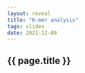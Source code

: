```yaml
---
layout: reveal
title: "K-mer analysis"
tags: slides 
date: 2021-12-09
---
```


<section id="{{ page.title }}" class="slide level1">
<h1>{{ page.title }}</h1>
</section>
